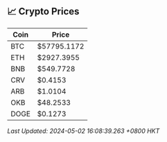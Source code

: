 ## 📈 Crypto Prices

| Coin | Price |
| ---- | ----- |
| BTC | $57795.1172 |
| ETH | $2927.3955 |
| BNB | $549.7728 |
| CRV | $0.4153 |
| ARB | $1.0104 |
| OKB | $48.2533 |
| DOGE | $0.1273 |

_Last Updated: 2024-05-02 16:08:39.263 +0800 HKT_